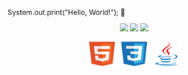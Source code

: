 System.out.print("Hello, World!"); 👋

<div align="center">
  <img height="150em" src="https://c.tenor.com/gozG0DL2YbcAAAAC/dokk.gif">
  <img height="150em" src="https://github-readme-stats.vercel.app/api?username=zMSLz&show_icons=true&theme=dark&include_all_commits=true&count_private=true"/>
  <img height="150em" src="https://github-readme-stats.vercel.app/api/top-langs/?username=zMSLz&layout=compact&langs_count=7&theme=dark"/>
</div>
<div style= margin: 0 auto;" align="center"><br>
  <img align="center" alt="Misael-HTML" height="50" width="60" src="https://raw.githubusercontent.com/devicons/devicon/master/icons/html5/html5-original.svg"> 
  <img align="center" alt="Misael-CSS" height="50" width="60" src="https://raw.githubusercontent.com/devicons/devicon/master/icons/css3/css3-original.svg">
  <img align="center" alt="Rafael-java" height="50" width="60" src="https://raw.githubusercontent.com/devicons/devicon/master/icons/java/java-original.svg">
 </div>
